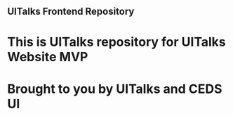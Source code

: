 ## UITalks Frontend Repository

# This is UITalks repository for UITalks Website MVP

# Brought to you by UITalks and CEDS UI
